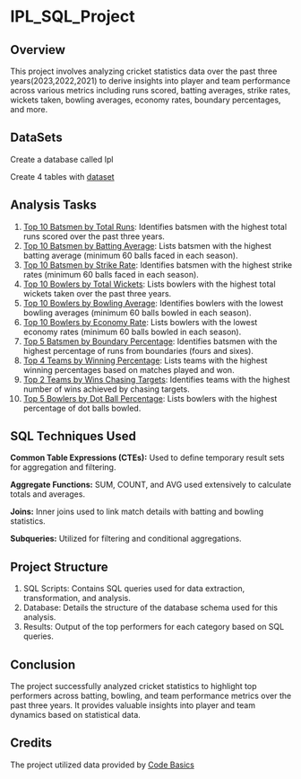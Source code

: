 # IPL_SQL_Project

## Overview


This project involves analyzing cricket statistics data over the past three years(2023,2022,2021) to derive insights into player and team performance across various metrics including runs scored, batting averages, strike rates, wickets taken, bowling averages, economy rates, boundary percentages, and more.

## DataSets
Create a database called Ipl


Create 4 tables with [dataset](https://github.com/Tamil-Selvan-R/IPL_2024_SQL_Project/tree/main/DataSet)

## Analysis Tasks


1. [Top 10 Batsmen by Total Runs](https://github.com/Tamil-Selvan-R/IPL_2024_SQL_Project/blob/main/ipl%20pics/Sql-Project-1st.png): Identifies batsmen with the highest total runs scored over the past three years.
2. [Top 10 Batsmen by Batting Average](https://github.com/Tamil-Selvan-R/IPL_2024_SQL_Project/blob/main/ipl%20pics/Sql-Project-2nd.png): Lists batsmen with the highest batting average (minimum 60 balls faced in each season).
3. [Top 10 Batsmen by Strike Rate](https://github.com/Tamil-Selvan-R/IPL_2024_SQL_Project/blob/main/ipl%20pics/Sql-Project-3rd.png): Identifies batsmen with the highest strike rates (minimum 60 balls faced in each season).
4. [Top 10 Bowlers by Total Wickets](https://github.com/Tamil-Selvan-R/IPL_2024_SQL_Project/blob/main/ipl%20pics/Sql-Project-4th.png): Lists bowlers with the highest total wickets taken over the past three years.
5. [Top 10 Bowlers by Bowling Average](https://github.com/Tamil-Selvan-R/IPL_2024_SQL_Project/blob/main/ipl%20pics/Sql-Project-5th.png): Identifies bowlers with the lowest bowling averages (minimum 60 balls bowled in each season).
6. [Top 10 Bowlers by Economy Rate](https://github.com/Tamil-Selvan-R/IPL_2024_SQL_Project/blob/main/ipl%20pics/Sql-Project-6th.png): Lists bowlers with the lowest economy rates (minimum 60 balls bowled in each season).
7. [Top 5 Batsmen by Boundary Percentage](https://github.com/Tamil-Selvan-R/IPL_2024_SQL_Project/blob/main/ipl%20pics/Sql-Project-7th.png): Identifies batsmen with the highest percentage of runs from boundaries (fours and sixes).
8. [Top 4 Teams by Winning Percentage](https://github.com/Tamil-Selvan-R/IPL_2024_SQL_Project/blob/main/ipl%20pics/Sql-Project-8th.png): Lists teams with the highest winning percentages based on matches played and won.
9. [Top 2 Teams by Wins Chasing Targets](https://github.com/Tamil-Selvan-R/IPL_2024_SQL_Project/blob/main/ipl%20pics/Sql-Project-9th.png): Identifies teams with the highest number of wins achieved by chasing targets.
10. [Top 5 Bowlers by Dot Ball Percentage](https://github.com/Tamil-Selvan-R/IPL_2024_SQL_Project/blob/main/ipl%20pics/Sql-Project-10th.png): Lists bowlers with the highest percentage of dot balls bowled.


## SQL Techniques Used

**Common Table Expressions (CTEs):**
  Used to define temporary result sets for aggregation and filtering.

**Aggregate Functions:**
  SUM, COUNT, and AVG used extensively to calculate totals and averages.
  
**Joins:**
  Inner joins used to link match details with batting and bowling statistics.
  
**Subqueries:**
  Utilized for filtering and conditional aggregations.


## Project Structure


1. SQL Scripts: Contains SQL queries used for data extraction, transformation, and analysis.
2. Database: Details the structure of the database schema used for this analysis.
3. Results: Output of the top performers for each category based on SQL queries.


## Conclusion

The project successfully analyzed cricket statistics to highlight top performers across batting, bowling, and team performance metrics over the past three years. It provides valuable insights into player and team dynamics based on statistical data.

## Credits

The project utilized data provided by [Code Basics](https://www.youtube.com/@codebasics)

